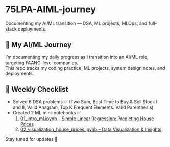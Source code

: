 # 75LPA-AIML-journey
Documenting my AI/ML transition — DSA, ML projects, MLOps, and full-stack deployments.

## 🚀 My AI/ML Journey
I’m documenting my daily progress as I transition into an AI/ML role, targeting FAANG-level companies.  
This repo tracks my coding practice, ML projects, system design notes, and deployments.

## 📌 Weekly Checklist
- Solved 6 DSA problems ✅ (Two Sum, Best Time to Buy & Sell Stock I and II, Valid Anagram, Top K Frequent Elements. Valid Parenthesis)  
- Created 2 ML mini-notebooks ✅  
  1. [01_intro_ml.ipynb – Simple Linear Regression: Predicting House Prices](https://colab.research.google.com/github/samvidaaaa/75LPA-AIML-journey/blob/main/notebooks/01_intro_ml.ipynb)  
  2. [02_visualization_house_prices.ipynb – Data Visualization & Insights](https://colab.research.google.com/github/samvidaaaa/75LPA-AIML-journey/blob/main/notebooks/02_visualization_house_prices.ipynb)  

Stay tuned for updates 🚀
